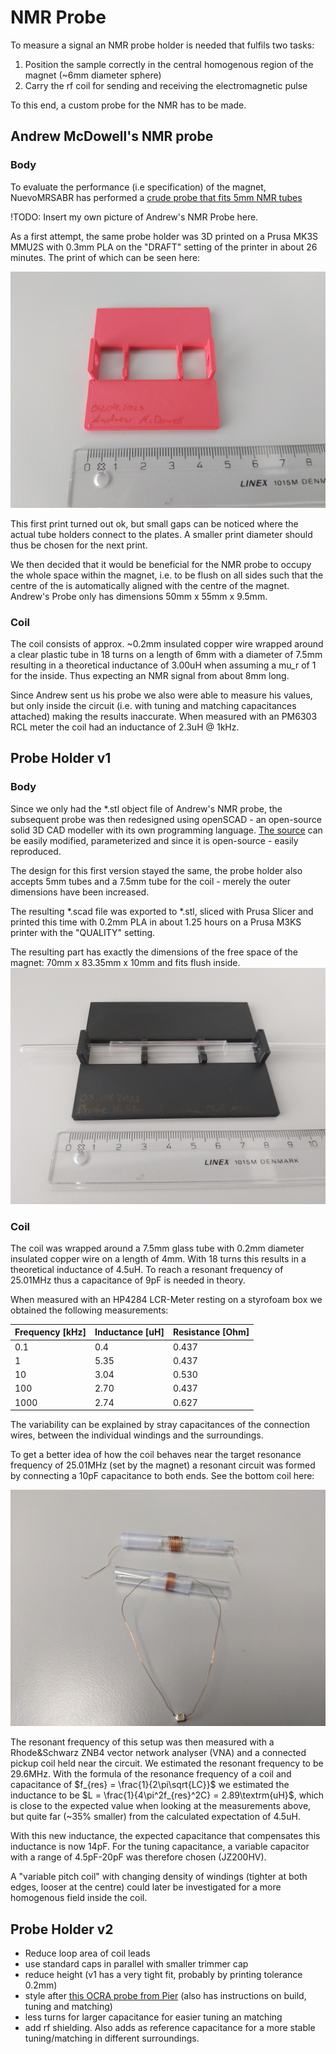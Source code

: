 # NMR Probe

To measure a signal an NMR probe holder is needed that fulfils two tasks:
1. Position the sample correctly in the central homogenous region of the magnet (~6mm diameter sphere)
2. Carry the rf coil for sending and receiving the electromagnetic pulse

To this end, a custom probe for the NMR has to be made.

## Andrew McDowell's NMR probe

### Body

To evaluate the performance (i.e specification) of the magnet, NuevoMRSABR has performed a [crude probe that fits 5mm NMR tubes](../../literature/SABR_Permanent_Magnet_and_Shim/ETH%200.6%20T%20Final%20Report_202301.pdf)

!TODO: Insert my own picture of Andrew's NMR Probe here.

As a first attempt, the same probe holder was 3D printed on a Prusa MK3S MMU2S with 0.3mm PLA on the "DRAFT" setting of the printer in about 26 minutes. The print of which can be seen here:

![3D Print of Andrew McDowell's NMR Probe holder with Prusa MK3S with 0.3mm PLA](andrew/230404-rf_probe_holder_andrew_mcdowell.jpg)

This first print turned out ok, but small gaps can be noticed where the actual tube holders connect to the plates. A smaller print diameter should thus be chosen for the next print.

We then decided that it would be beneficial for the NMR probe to occupy the whole space within the magnet, i.e. to be flush on all sides such that the centre of the is automatically aligned with the centre of the magnet. Andrew's Probe only has dimensions 50mm x 55mm x 9.5mm.

### Coil

The coil consists of approx. ~0.2mm insulated copper wire wrapped around a clear plastic tube in 18 turns on a length of 6mm with a diameter of 7.5mm resulting in a theoretical inductance of 3.00uH when assuming a mu_r of 1 for the inside. Thus expecting an NMR signal from about 8mm long.

Since Andrew sent us his probe we also were able to measure his values, but only inside the circuit (i.e. with tuning and matching capacitances attached) making the results inaccurate. When measured with an PM6303 RCL meter the coil had an inductance of 2.3uH @ 1kHz.

## Probe Holder v1

### Body

Since we only had the *.stl object file of Andrew's NMR probe, the subsequent probe was then redesigned using openSCAD - an open-source solid 3D CAD modeller with its own programming language. [The source](./probe_holder_v1/230403-probe_holder_v1.scad) can be easily modified, parameterized and since it is open-source - easily reproduced.

The design for this first version stayed the same, the probe holder also accepts 5mm tubes and a 7.5mm tube for the coil - merely the outer dimensions have been increased.

The resulting \*.scad file was exported to \*.stl, sliced with Prusa Slicer and printed this time with 0.2mm PLA in about 1.25 hours on a Prusa M3KS printer with the "QUALITY" setting.

The resulting part has exactly the dimensions of the free space of the magnet: 70mm x 83.35mm x 10mm and fits flush inside.
![NMR Probe Holder v1 - 3D printed](probe_holder_v1/230405-probe_holder_v1_0.2mm_PLA_M3KS.jpg)

### Coil

The coil was wrapped around a 7.5mm glass tube with 0.2mm diameter insulated copper wire on a length of 4mm. With 18 turns this results in a theoretical inductance of 4.5uH. To reach a resonant frequency of 25.01MHz thus a capacitance of 9pF is needed in theory.

When measured with an HP4284 LCR-Meter resting on a styrofoam box we obtained the following measurements:

| Frequency [kHz] | Inductance [uH] | Resistance [Ohm] |
| --------------- | --------------- | ---------------- |
| 0.1             | 0.4             | 0.437            |
| 1               | 5.35            | 0.437            |
| 10              | 3.04            | 0.530            |
| 100             | 2.70            | 0.437            |
| 1000            | 2.74            | 0.627            |

The variability can be explained by stray capacitances of the connection wires, between the individual windings and the surroundings.

To get a better idea of how the coil behaves near the target resonance frequency of 25.01MHz (set by the magnet) a resonant circuit was formed by connecting a 10pF capacitance to both ends. See the bottom coil here:

![Hand wound coils](230412-rf_coil_0_2mm_copper_18_turns_4mm_long_7_5mm_diameter_on_glass_hand_wound.jpg)

The resonant frequency of this setup was then measured with a Rhode&Schwarz ZNB4 vector network analyser (VNA) and a connected pickup coil held near the circuit. We estimated the resonant frequency to be 29.6MHz. With the formula of the resonance frequency of a coil and capacitance of $f_{res} = \frac{1}{2\pi\sqrt{LC}}$ we estimated the inductance to be $L = \frac{1}{4\pi^2f_{res}^2C} = 2.89\textrm{uH}$, which is close to the expected value when looking at the measurements above, but quite far (~35% smaller) from the calculated expectation of 4.5uH.

With this new inductance, the expected capacitance that compensates this inductance is now 14pF. For the tuning capacitance, a variable capacitor with a range of 4.5pF-20pF was therefore chosen (JZ200HV).

A "variable pitch coil" with changing density of windings (tighter at both edges, looser at the centre) could later be investigated for a more homogenous field inside the coil.

## Probe Holder v2

- Reduce loop area of coil leads
- use standard caps in parallel with smaller trimmer cap
- reduce height (v1 has a very tight fit, probably by printing tolerance 0.2mm)
- style after [this OCRA probe from Pier](https://zeugmatographix.org/ocra/2022/04/18/rf-coil-for-the-ocra-tabletop-mri-system/) (also has instructions on build, tuning and matching)
- less turns for larger capacitance for easier tuning an matching
- add rf shielding. Also adds as reference capacitance for a more stable tuning/matching in different surroundings.
